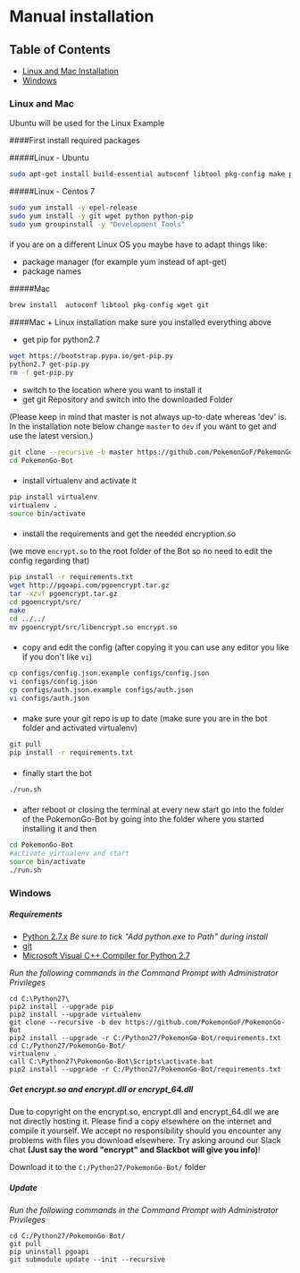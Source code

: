 # Manual installation

## Table of Contents
- [Linux and Mac Installation](#linux-and-mac)
- [Windows](#windows)

### Linux and Mac
Ubuntu will be used for the Linux Example

####First install required packages

#####Linux - Ubuntu
```bash
sudo apt-get install build-essential autoconf libtool pkg-config make python2.7-dev wget git
```
#####Linux - Centos 7
```bash
sudo yum install -y epel-release
sudo yum install -y git wget python python-pip
sudo yum groupinstall -y "Development Tools"
```
####
if you are on a different Linux OS you maybe have to adapt things like:

- package manager (for example yum instead of apt-get)
- package names

#####Mac
```bash
brew install  autoconf libtool pkg-config wget git
```
####Mac + Linux installation
make sure you installed everything above

- get pip for python2.7
```bash
wget https://bootstrap.pypa.io/get-pip.py
python2.7 get-pip.py
rm -f get-pip.py
```

- switch to the location where you want to install it
- get git Repository and switch into the downloaded Folder

(Please keep in mind that master is not always up-to-date whereas 'dev' is. In the installation note below change `master` to `dev` if you want to get and use the latest version.)
```bash
git clone --recursive -b master https://github.com/PokemonGoF/PokemonGo-Bot  
cd PokemonGo-Bot
```
####
- install virtualenv and activate it
```bash
pip install virtualenv
virtualenv .
source bin/activate
```
####
- install the requirements and get the needed encryption.so

(we move `encrypt.so` to the root folder of the Bot so no need to edit the config regarding that)
```bash
pip install -r requirements.txt
wget http://pgoapi.com/pgoencrypt.tar.gz
tar -xzvf pgoencrypt.tar.gz
cd pgoencrypt/src/
make
cd ../../
mv pgoencrypt/src/libencrypt.so encrypt.so
```
####
- copy and edit the config
(after copying it you can use any editor you like if you don't like `vi`) 
```bash
cp configs/config.json.example configs/config.json
vi configs/config.json
cp configs/auth.json.example configs/auth.json
vi configs/auth.json
```
####
- make sure your git repo is up to date
(make sure you are in the bot folder and activated virtualenv)
```bash
git pull
pip install -r requirements.txt
```
####
- finally start the bot
```bash
./run.sh
```
####
- after reboot or closing the terminal at every new start go into the folder of the PokemonGo-Bot by going into the folder where you started installing it and then
```bash
cd PokemonGo-Bot
#activate virtualenv and start
source bin/activate
./run.sh
```


### Windows

##### Requirements

- [Python 2.7.x](http://docs.python-guide.org/en/latest/starting/installation/) *Be sure to tick "Add python.exe to Path" during install*
- [git](https://git-scm.com/book/en/v2/Getting-Started-Installing-Git)
- [Microsoft Visual C++ Compiler for Python 2.7](http://www.microsoft.com/en-us/download/details.aspx?id=44266)


*Run the following commands in the Command Prompt with Administrator Privileges*

```
cd C:\Python27\
pip2 install --upgrade pip
pip2 install --upgrade virtualenv
git clone --recursive -b dev https://github.com/PokemonGoF/PokemonGo-Bot
pip2 install --upgrade -r C:/Python27/PokemonGo-Bot/requirements.txt
cd C:/Python27/PokemonGo-Bot/
virtualenv .
call C:\Python27\PokemonGo-Bot\Scripts\activate.bat
pip2 install --upgrade -r C:/Python27/PokemonGo-Bot/requirements.txt
```

##### Get encrypt.so and encrypt.dll or encrypt_64.dll
Due to copyright on the encrypt.so, encrypt.dll and encrypt_64.dll we are not directly hosting it. Please find a copy elsewhere on the internet and compile it yourself. We accept no responsibility should you encounter any problems with files you download elsewhere.
Try asking around our Slack chat **(Just say the word "encrypt" and Slackbot will give you info)**!

Download it to the `C:/Python27/PokemonGo-Bot/` folder

##### Update

*Run the following commands in the Command Prompt with Administrator Privileges*

```
cd C:/Python27/PokemonGo-Bot/
git pull
pip uninstall pgoapi
git submodule update --init --recursive
```
